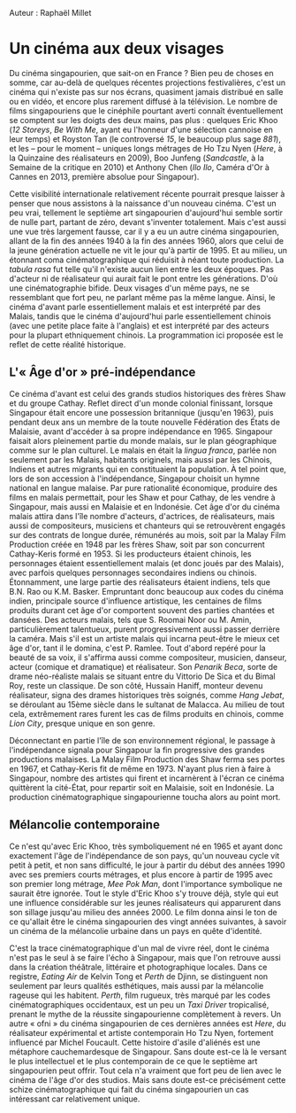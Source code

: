 Auteur : Raphaël Millet

# Un cinéma aux deux visages

Du cinéma singapourien, que sait-on en France&nbsp;? Bien peu de choses en somme, car au-delà de quelques récentes projections festivalières, c'est un cinéma qui n'existe pas sur nos écrans, quasiment jamais distribué en salle ou en vidéo, et encore plus rarement diffusé à la télévision. Le nombre de films singapouriens que le cinéphile pourtant averti connaît éventuellement se comptent sur les doigts des deux mains, pas plus&nbsp;: quelques Eric Khoo (*12 Storeys*, *Be With Me*, ayant eu l'honneur d'une sélection cannoise en leur temps) et Royston Tan (le controversé *15*, le beaucoup plus sage *881*), et les –&nbsp;pour le moment&nbsp;– uniques longs métrages de Ho Tzu Nyen (*Here*, à la Quinzaine des réalisateurs en 2009), Boo Junfeng (*Sandcastle*, à la Semaine de la critique en 2010) et Anthony Chen (*Ilo Ilo*, Caméra d'Or à Cannes en 2013, première absolue pour Singapour).

Cette visibilité internationale relativement récente pourrait presque laisser à penser que nous assistons à la naissance d'un nouveau cinéma. C'est un peu vrai, tellement le septième art singapourien d'aujourd'hui semble sortir de nulle part, partant de zéro, devant s'inventer totalement. Mais c'est aussi une vue très largement fausse, car il y a eu un autre cinéma singapourien, allant de la fin des années 1940 à la fin des années 1960, alors que celui de la jeune génération actuelle ne vit le jour qu'à partir de 1995. Et au milieu, un étonnant coma cinématographique qui réduisit à néant toute production. La *tabula rasa* fut telle qu'il n'existe aucun lien entre les deux époques. Pas d'acteur ni de réalisateur qui aurait fait le pont entre les générations. D'où une cinématographie bifide. Deux visages d'un même pays, ne se ressemblant que fort peu, ne parlant même pas la même langue. Ainsi, le cinéma d'avant parle essentiellement malais et est interprété par des Malais, tandis que le cinéma d'aujourd'hui parle essentiellement chinois (avec une petite place faite à l'anglais) et est interprété par des acteurs pour la plupart ethniquement chinois. La programmation ici proposée est le reflet de cette réalité historique.

## L'«&nbsp;Âge d'or&nbsp;» pré-indépendance

Ce cinéma d'avant est celui des grands studios historiques des frères Shaw et du groupe Cathay. Reflet direct d'un monde colonial finissant, lorsque Singapour était encore une possession britannique (jusqu'en 1963), puis pendant deux ans un membre de la toute nouvelle Fédération des États de Malaisie, avant d'accéder à sa propre indépendance en 1965. Singapour faisait alors pleinement partie du monde malais, sur le plan géographique comme sur le plan culturel. Le malais en était la *lingua franca*, parlée non seulement par les Malais, habitants originels, mais aussi par les Chinois, Indiens et autres migrants qui en constituaient la population. À tel point que, lors de son accession à l'indépendance, Singapour choisit un hymne national en langue malaise. Par pure rationalité économique, produire des films en malais permettait, pour les Shaw et pour Cathay, de les vendre à Singapour, mais aussi en Malaisie et en Indonésie. Cet âge d'or du cinéma malais attira dans l'île nombre d'acteurs, d'actrices, de réalisateurs, mais aussi de compositeurs, musiciens et chanteurs qui se retrouvèrent engagés sur des contrats de longue durée, rémunérés au mois, soit par la Malay Film Production créée en 1948 par les frères Shaw, soit par son concurrent Cathay-Keris formé en 1953. Si les producteurs étaient chinois, les personnages étaient essentiellement malais (et donc joués par des Malais), avec parfois quelques personnages secondaires indiens ou chinois. Étonnamment, une large partie des réalisateurs étaient indiens, tels que B.N. Rao ou K.M. Basker. Empruntant donc beaucoup aux codes du cinéma indien, principale source d'influence artistique, les centaines de films produits durant cet âge d'or comportent souvent des parties chantées et dansées. Des acteurs malais, tels que S. Roomai Noor ou M. Amin, particulièrement talentueux, purent progressivement aussi passer derrière la caméra. Mais s'il est un artiste malais qui incarna peut-être le mieux cet âge d'or, tant il le domina, c'est P. Ramlee. Tout d'abord repéré pour la beauté de sa voix, il s'affirma aussi comme compositeur, musicien, danseur, acteur (comique et dramatique) et réalisateur. Son *Penarik Beca*, sorte de drame néo-réaliste malais se situant entre du Vittorio De Sica et du Bimal Roy, reste un classique. De son côté, Hussain Haniff, monteur devenu réalisateur, signa des drames historiques très soignés, comme *Hang Jebat*, se déroulant au 15ème siècle dans le sultanat de Malacca. Au milieu de tout cela, extrêmement rares furent les cas de films produits en chinois, comme *Lion City*, presque unique en son genre.

Déconnectant en partie l'île de son environnement régional, le passage à l'indépendance signala pour Singapour la fin progressive des grandes productions malaises. La Malay Film Production des Shaw ferma ses portes en 1967, et Cathay-Keris fit de même en 1973. N'ayant plus rien à faire à Singapour, nombre des artistes qui firent et incarnèrent à l'écran ce cinéma quittèrent la cité-État, pour repartir soit en Malaisie, soit en Indonésie. La production cinématographique singapourienne toucha alors au point mort.

## Mélancolie contemporaine

Ce n'est qu'avec Eric Khoo, très symboliquement né en 1965 et ayant donc exactement l'âge de l'indépendance de son pays, qu'un nouveau cycle vit petit à petit, et non sans difficulté, le jour à partir du début des années 1990 avec ses premiers courts métrages, et plus encore à partir de 1995 avec son premier long métrage, *Mee Pok Man*, dont l'importance symbolique ne saurait être ignorée. Tout le style d'Eric Khoo s'y trouve déjà, style qui eut une influence considérable sur les jeunes réalisateurs qui apparurent dans son sillage jusqu'au milieu des années 2000. Le film donna ainsi le ton de ce qu'allait être le cinéma singapourien des vingt années suivantes, à savoir un cinéma de la mélancolie urbaine dans un pays en quête d'identité.

C'est la trace cinématographique d'un mal de vivre réel, dont le cinéma n'est pas le seul à se faire l'écho à Singapour, mais que l'on retrouve aussi dans la création théâtrale, littéraire et photographique locales. Dans ce registre, *Eating Air* de Kelvin Tong et *Perth* de Djinn, se distinguent non seulement par leurs qualités esthétiques, mais aussi par la mélancolie rageuse qui les habitent. *Perth*, film rugueux, très marqué par les codes cinématographiques occidentaux, est un peu un *Taxi Driver* tropicalisé, prenant le mythe de la réussite singapourienne complètement à revers. Un autre «&nbsp;ofni&nbsp;» du cinéma singapourien de ces dernières années est *Here*, du réalisateur expérimental et artiste contemporain Ho Tzu Nyen, fortement influencé par Michel Foucault. Cette histoire d'asile d'aliénés est une métaphore cauchemardesque de Singapour. Sans doute est-ce là le versant le plus intellectuel et le plus contemporain de ce que le septième art singapourien peut offrir. Tout cela n'a vraiment que fort peu de lien avec le cinéma de l'âge d'or des studios. Mais sans doute est-ce précisément cette schize cinématographique qui fait du cinéma singapourien un cas intéressant car relativement unique.
